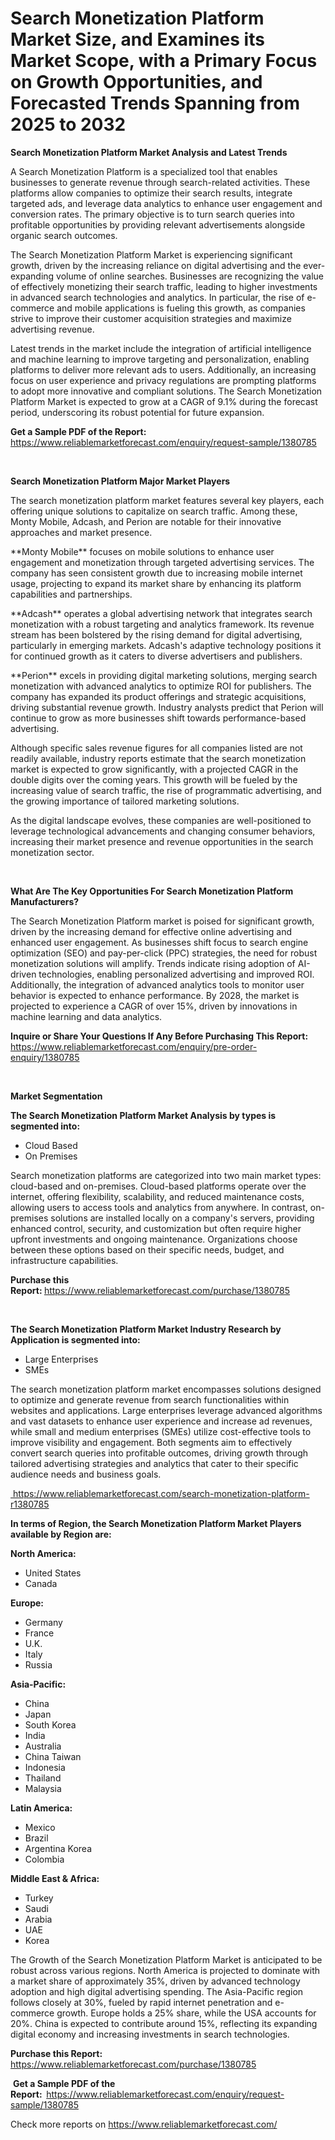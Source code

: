 <p><h1>Search Monetization Platform Market Size, and Examines its Market Scope, with a Primary Focus on Growth Opportunities, and Forecasted Trends Spanning from 2025 to 2032</h1></p><p><strong>Search Monetization Platform Market Analysis and Latest Trends</strong></p>
<p><p>A Search Monetization Platform is a specialized tool that enables businesses to generate revenue through search-related activities. These platforms allow companies to optimize their search results, integrate targeted ads, and leverage data analytics to enhance user engagement and conversion rates. The primary objective is to turn search queries into profitable opportunities by providing relevant advertisements alongside organic search outcomes.</p><p>The Search Monetization Platform Market is experiencing significant growth, driven by the increasing reliance on digital advertising and the ever-expanding volume of online searches. Businesses are recognizing the value of effectively monetizing their search traffic, leading to higher investments in advanced search technologies and analytics. In particular, the rise of e-commerce and mobile applications is fueling this growth, as companies strive to improve their customer acquisition strategies and maximize advertising revenue.</p><p>Latest trends in the market include the integration of artificial intelligence and machine learning to improve targeting and personalization, enabling platforms to deliver more relevant ads to users. Additionally, an increasing focus on user experience and privacy regulations are prompting platforms to adopt more innovative and compliant solutions. The Search Monetization Platform Market is expected to grow at a CAGR of 9.1% during the forecast period, underscoring its robust potential for future expansion.</p></p>
<p><strong>Get a Sample PDF of the Report:&nbsp;</strong> <a href="https://www.reliablemarketforecast.com/enquiry/request-sample/1380785?utm_campaign=2292&utm_medium=2&utm_source=Github&utm_content=ia&utm_term=09032025&utm_id=search-monetization-platform">https://www.reliablemarketforecast.com/enquiry/request-sample/1380785</a></p>
<p>&nbsp;</p>
<p><strong>Search Monetization Platform Major Market Players</strong></p>
<p><p>The search monetization platform market features several key players, each offering unique solutions to capitalize on search traffic. Among these, Monty Mobile, Adcash, and Perion are notable for their innovative approaches and market presence.</p><p>**Monty Mobile** focuses on mobile solutions to enhance user engagement and monetization through targeted advertising services. The company has seen consistent growth due to increasing mobile internet usage, projecting to expand its market share by enhancing its platform capabilities and partnerships.</p><p>**Adcash** operates a global advertising network that integrates search monetization with a robust targeting and analytics framework. Its revenue stream has been bolstered by the rising demand for digital advertising, particularly in emerging markets. Adcash's adaptive technology positions it for continued growth as it caters to diverse advertisers and publishers.</p><p>**Perion** excels in providing digital marketing solutions, merging search monetization with advanced analytics to optimize ROI for publishers. The company has expanded its product offerings and strategic acquisitions, driving substantial revenue growth. Industry analysts predict that Perion will continue to grow as more businesses shift towards performance-based advertising.</p><p>Although specific sales revenue figures for all companies listed are not readily available, industry reports estimate that the search monetization market is expected to grow significantly, with a projected CAGR in the double digits over the coming years. This growth will be fueled by the increasing value of search traffic, the rise of programmatic advertising, and the growing importance of tailored marketing solutions.</p><p>As the digital landscape evolves, these companies are well-positioned to leverage technological advancements and changing consumer behaviors, increasing their market presence and revenue opportunities in the search monetization sector.</p></p>
<p>&nbsp;</p>
<p><strong>What Are The Key Opportunities For Search Monetization Platform Manufacturers?</strong></p>
<p><p>The Search Monetization Platform market is poised for significant growth, driven by the increasing demand for effective online advertising and enhanced user engagement. As businesses shift focus to search engine optimization (SEO) and pay-per-click (PPC) strategies, the need for robust monetization solutions will amplify. Trends indicate rising adoption of AI-driven technologies, enabling personalized advertising and improved ROI. Additionally, the integration of advanced analytics tools to monitor user behavior is expected to enhance performance. By 2028, the market is projected to experience a CAGR of over 15%, driven by innovations in machine learning and data analytics.</p></p>
<p><strong>Inquire or Share Your Questions If Any Before Purchasing This Report:</strong> <a href="https://www.reliablemarketforecast.com/enquiry/pre-order-enquiry/1380785?utm_campaign=2292&utm_medium=2&utm_source=Github&utm_content=ia&utm_term=09032025&utm_id=search-monetization-platform">https://www.reliablemarketforecast.com/enquiry/pre-order-enquiry/1380785</a></p>
<p>&nbsp;</p>
<p><strong>Market Segmentation</strong></p>
<p><strong>The Search Monetization Platform Market Analysis by types is segmented into:</strong></p>
<p><ul><li>Cloud Based</li><li>On Premises</li></ul></p>
<p><p>Search monetization platforms are categorized into two main market types: cloud-based and on-premises. Cloud-based platforms operate over the internet, offering flexibility, scalability, and reduced maintenance costs, allowing users to access tools and analytics from anywhere. In contrast, on-premises solutions are installed locally on a company's servers, providing enhanced control, security, and customization but often require higher upfront investments and ongoing maintenance. Organizations choose between these options based on their specific needs, budget, and infrastructure capabilities.</p></p>
<p><strong>Purchase this Report:&nbsp;</strong><a href="https://www.reliablemarketforecast.com/purchase/1380785?utm_campaign=2292&utm_medium=2&utm_source=Github&utm_content=ia&utm_term=09032025&utm_id=search-monetization-platform">https://www.reliablemarketforecast.com/purchase/1380785</a></p>
<p>&nbsp;</p>
<p><strong>The Search Monetization Platform Market Industry Research by Application is segmented into:</strong></p>
<p><ul><li>Large Enterprises</li><li>SMEs</li></ul></p>
<p><p>The search monetization platform market encompasses solutions designed to optimize and generate revenue from search functionalities within websites and applications. Large enterprises leverage advanced algorithms and vast datasets to enhance user experience and increase ad revenues, while small and medium enterprises (SMEs) utilize cost-effective tools to improve visibility and engagement. Both segments aim to effectively convert search queries into profitable outcomes, driving growth through tailored advertising strategies and analytics that cater to their specific audience needs and business goals.</p></p>
<p><a href="https://www.reliablemarketforecast.com/search-monetization-platform-r1380785?utm_campaign=2292&utm_medium=2&utm_source=Github&utm_content=ia&utm_term=09032025&utm_id=search-monetization-platform">&nbsp;https://www.reliablemarketforecast.com/search-monetization-platform-r1380785</a></p>
<p><strong>In terms of Region, the Search Monetization Platform Market Players available by Region are:</strong></p>
<p>
    <p> <strong> North America: </strong>
        <ul>
            <li>United States</li>
            <li>Canada</li>
        </ul>
        </p> 
    <p> <strong> Europe: </strong>
        <ul>
            <li>Germany</li>
            <li>France</li>
            <li>U.K.</li>
            <li>Italy</li>
            <li>Russia</li>
        </ul>
        </p> 
    <p> <strong> Asia-Pacific: </strong>
        <ul>
            <li>China</li>
            <li>Japan</li>
            <li>South Korea</li>
            <li>India</li>
            <li>Australia</li>
            <li>China Taiwan</li>
            <li>Indonesia</li>
            <li>Thailand</li>
            <li>Malaysia</li>
        </ul>
        </p> 
    <p> <strong> Latin America: </strong>
        <ul>
            <li>Mexico</li>
            <li>Brazil</li>
            <li>Argentina Korea</li>
            <li>Colombia</li>
        </ul>
        </p> 
    <p> <strong> Middle East & Africa: </strong>
        <ul>
            <li>Turkey</li>
            <li>Saudi</li>
            <li>Arabia</li>
            <li>UAE</li>
            <li>Korea</li>
        </ul>
    </p>
    </p>
<p><p>The Growth of the Search Monetization Platform Market is anticipated to be robust across various regions. North America is projected to dominate with a market share of approximately 35%, driven by advanced technology adoption and high digital advertising spending. The Asia-Pacific region follows closely at 30%, fueled by rapid internet penetration and e-commerce growth. Europe holds a 25% share, while the USA accounts for 20%. China is expected to contribute around 15%, reflecting its expanding digital economy and increasing investments in search technologies.</p></p>
<p><strong>Purchase this Report: </strong><a href="https://www.reliablemarketforecast.com/purchase/1380785?utm_campaign=2292&utm_medium=2&utm_source=Github&utm_content=ia&utm_term=09032025&utm_id=search-monetization-platform">https://www.reliablemarketforecast.com/purchase/1380785</a></p>
<p>&nbsp;<strong>Get a Sample PDF of the Report:&nbsp;&nbsp;</strong><a href="https://www.reliablemarketforecast.com/enquiry/request-sample/1380785?utm_campaign=2292&utm_medium=2&utm_source=Github&utm_content=ia&utm_term=09032025&utm_id=search-monetization-platform">https://www.reliablemarketforecast.com/enquiry/request-sample/1380785</a></p>
<p><strong></strong></p>
<p>Check more reports on <a href="https://www.reliablemarketforecast.com/?utm_campaign=2292&utm_medium=2&utm_source=Github&utm_content=ia&utm_term=09032025&utm_id=search-monetization-platform">https://www.reliablemarketforecast.com/</a></p>
